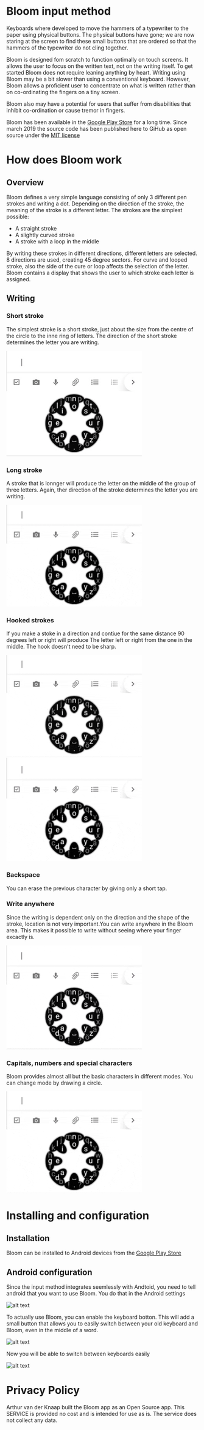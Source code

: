 # Bloom input method
Keyboards where developed to move the hammers of a typewriter to the paper using physical buttons.
The physical buttons have gone; we are now staring at the screen to find these small buttons that
are ordered so that the hammers of the typewriter do not cling together.

Bloom is designed fom scratch to function optimally on touch screens. It allows the user to focus
on the written text, not on the writing itself. To get started Bloom does not require leaning
anything by heart. Writing using Bloom may be a bit slower than using a conventional keyboard. However,
Bloom allows a proficient user to concentrate on what is written rather than on co-ordinating the fingers
on a tiny screen.

Bloom also may have a potential for users that suffer from disabilities that inhibit co-ordination or
cause tremor in fingers.

Bloom has been available in the [Google Play Store](https://play.google.com/store/apps/details?id=fi.knaap.bloom)
 for a long time. Since march 2019 the source code has been published here to GiHub as open source
 under the [MIT license](https://github.com/ArthurvdKnaap/input-method-bloom/blob/master/LICENSE)

# How does Bloom work

## Overview
Bloom defines a very simple language consisting of only 3 different pen strokes and writing a dot.
Depending on the direction of the stroke, the meaning of the stroke is a different letter. The strokes
are the simplest possible:
* A straight stroke
* A slightly curved stroke
* A stroke with a loop in the middle

By writing these strokes in different directions, different letters are selected. 8 directions are used,
creating 45 degree sectors. For curve and looped stroke, also the side of the cure or loop affects the
selection of the letter. Bloom contains a display that shows the user to which stroke each letter is
assigned.

## Writing
### Short stroke
The simplest stroke is a short stroke, just about the size from the centre of the circle to the inne
ring of letters. The direction of the short stroke determines the letter you are writing.

![alt text](https://github.com/ArthurvdKnaap/input-method-bloom/blob/master/readmeFiles/shortStroke.gif "Short stroke")

### Long stroke
A stroke that is lonnger will produce the letter on the middle of the group of three letters.
Again, ther direction of the stroke determines the letter you are writing.

![alt text](https://github.com/ArthurvdKnaap/input-method-bloom/blob/master/readmeFiles/longStroke.gif "Long stroke")

### Hooked strokes
If you make a stoke in a direction and contiue for the same distance 90 degrees left or right will produce
The letter left or right from the one in the middle. The hook doesn't need to be sharp.

![alt text](https://github.com/ArthurvdKnaap/input-method-bloom/blob/master/readmeFiles/leftHook.gif "Left hook")
![alt text](https://github.com/ArthurvdKnaap/input-method-bloom/blob/master/readmeFiles/rightHook.gif "Right hook")

### Backspace
You can erase the previous character by giving only a short tap.

### Write anywhere
Since the writing is dependent only on the direction and the shape of the stroke, location is not very
important.You can write anywhere in the Bloom area. This makes it possible to write without seeing
where your finger excactly is.

![alt text](https://github.com/ArthurvdKnaap/input-method-bloom/blob/master/readmeFiles/writeAnywhere.gif "Write anywhere")

### Capitals, numbers and special characters
Bloom provides almost all but the basic characters in different modes. You can change mode by drawing
a circle.

![alt text](https://github.com/ArthurvdKnaap/input-method-bloom/blob/master/readmeFiles/changeMode.gif "changeMode")

# Installing and configuration

## Installation
Bloom can be installed to Android devices from the [Google Play Store](https://play.google.com/store/apps/details?id=fi.knaap.bloom)

## Android configuration
Since the input method integrates seemlessly with Andtoid, you need to tell android that you want to
use Bloom. You do that in the Android settings

![alt text](https://github.com/ArthurvdKnaap/input-method-bloom/blob/master/readmeFiles/AndroidSettingsEnableBloom.gif "Enable Bloom in android settings")

To actually use Bloom, you can enable the keyboard botton. This will add a small button that allows
you to easily switch between your old keyboard and Bloom, even in the middle of a word.

![alt text](https://github.com/ArthurvdKnaap/input-method-bloom/blob/master/readmeFiles/AndroidSettingShowKeyboardButton.gif "Enable keyboard button")

Now you will be able to switch between keyboards easily

![alt text](https://github.com/ArthurvdKnaap/input-method-bloom/blob/master/readmeFiles/changeInputMethod.gif "Change input method")


# Privacy Policy
Arthur van der Knaap built the Bloom app as an Open Source app. This SERVICE is provided no cost and
is intended for use as is. The service does not collect any data.
